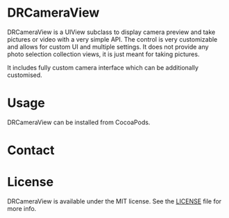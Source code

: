 DRCameraView
============

DRCameraView is a UIView subclass to display camera preview and take pictures or video with a very simple API. The control is very customizable and allows for custom UI and multiple settings. It does not provide any photo selection collection views, it is just meant for taking pictures.

It includes fully custom camera interface which can be additionally customised.

Usage
============

DRCameraView can be installed from CocoaPods.


Contact
============

License
============

DRCameraView is available under the MIT license. See the [LICENSE](https://github.com/Legoless/DRCameraView/blob/master/LICENSE) file for more info.
